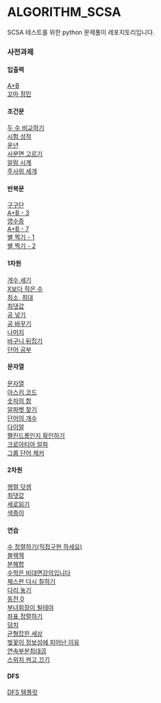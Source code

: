 # ALGORITHM_SCSA
SCSA 테스트를 위한 python 문제풀이 레포지토리입니다. 


### 사전과제
#### 입출력
[A+B](https://github.com/Vida0822/Programmers/tree/main/백준/Bronze/1000. A＋B)
<br> [꼬마 정민](https://github.com/Vida0822/Programmers/tree/main/백준/Bronze/11382. 꼬마 정민)

#### 조건문
[두 수 비교하기](https://github.com/Vida0822/Programmers/tree/main/백준/Bronze/1330. 두 수 비교하기)
<br> [시험 성적](https://github.com/Vida0822/Programmers/tree/main/백준/Bronze/9498. 시험 성적)
<br>[윤년](https://github.com/Vida0822/Programmers/tree/main/백준/Bronze/2753. 윤년)
<br>[사분면 고르기](https://github.com/Vida0822/Programmers/tree/main/백준/Bronze/14681. 사분면 고르기)
<br>[알람 시계](https://github.com/Vida0822/Programmers/tree/main/백준/Bronze/2884. 알람 시계)
<br> [주사위 세개](https://github.com/Vida0822/Programmers/tree/main/백준/Bronze/2480. 주사위 세개)
<br> 
#### 반복문
[구구단](https://github.com/Vida0822/Programmers/tree/main/백준/Bronze/2739. 구구단)
<br> [A+B - 3](https://github.com/Vida0822/Programmers/tree/main/백준/Bronze/10950. A＋B － 3)
<br> [영수증](https://github.com/Vida0822/Programmers/tree/main/백준/Bronze/25304. 영수증)
<br> [A+B - 7](https://github.com/Vida0822/Programmers/tree/main/백준/Bronze/11021. A＋B － 7)
<br> [별 찍기 - 1](https://github.com/Vida0822/Programmers/tree/main/백준/Bronze/2438. 별 찍기 － 1)
<br> [별 찍기 - 2](https://github.com/Vida0822/Programmers/tree/main/백준/Bronze/2439. 별 찍기 － 2)
<br> 
#### 1차원 
[개수 세기](https://github.com/Vida0822/Programmers/tree/main/백준/Bronze/10807. 개수 세기)
<br> [X보다 작은 수](https://github.com/Vida0822/Programmers/tree/main/백준/Bronze/10871. X보다 작은 수)
<br> [최소, 최대](https://github.com/Vida0822/Programmers/tree/main/백준/Bronze/10818. 최소， 최대)
<br> [최댓값](https://github.com/Vida0822/Programmers/tree/main/백준/Bronze/2562. 최댓값)
<br> [공 넣기](https://github.com/Vida0822/Programmers/tree/main/백준/Bronze/10810. 공 넣기)
<br> [공 바꾸기](https://github.com/Vida0822/Programmers/tree/main/백준/Bronze/10813. 공 바꾸기)
<br> [나머지](https://github.com/Vida0822/Programmers/tree/main/백준/Bronze/3052. 나머지)
<br> [바구니 뒤집기](https://github.com/Vida0822/Programmers/tree/main/백준/Bronze/10811. 바구니 뒤집기)
<br> [단어 공부](https://github.com/Vida0822/Programmers/tree/main/백준/Bronze/1157. 단어 공부)
<br> 
#### 문자열
[문자열](https://github.com/Vida0822/Programmers/tree/main/백준/Bronze/9086. 문자열)
<br> [아스키 코드](https://github.com/Vida0822/Programmers/tree/main/백준/Bronze/11654. 아스키 코드)
<br> [숫자의 합](https://github.com/Vida0822/Programmers/tree/main/백준/Bronze/11720. 숫자의 합)
<br> [알파벳 찾기](https://github.com/Vida0822/Programmers/tree/main/백준/Bronze/10809. 알파벳 찾기)
<br> [단어의 개수](https://github.com/Vida0822/Programmers/tree/main/백준/Bronze/1152. 단어의 개수)
<br> [다이얼](https://github.com/Vida0822/Programmers/tree/main/백준/Bronze/5622. 다이얼)
<br> [팰린드롬인지 확인하기](https://github.com/Vida0822/Programmers/tree/main/백준/Bronze/10988. 팰린드롬인지 확인하기)
<br> [크로아티아 알파](https://github.com/Vida0822/Programmers/tree/main/백준/Silver/2941. 크로아티아 알파벳)
<br> [그룹 단어 체커](https://github.com/Vida0822/Programmers/tree/main/백준/Silver/1316. 그룹 단어 체커)
<br> 
#### 2차원
[행렬 덧셈](https://github.com/Vida0822/Programmers/tree/main/백준/Bronze/2738. 행렬 덧셈)
<br> [최댓값](https://github.com/Vida0822/Programmers/tree/main/백준/Bronze/2566. 최댓값)
<br> [세로읽기](https://github.com/Vida0822/Programmers/tree/main/백준/Bronze/10798. 세로읽기)
<br> [색종이](https://github.com/Vida0822/Programmers/tree/main/백준/Silver/2563. 색종이)
<br> 
#### 연습
[수 정렬하기(직접구현 하세요)](https://github.com/Vida0822/Programmers/tree/main/백준/Bronze/2750. 수 정렬하기)
<br> [블랙잭](https://github.com/Vida0822/Programmers/tree/main/백준/Bronze/2798. 블랙잭)
<br> [분해합](https://github.com/Vida0822/Programmers/tree/main/백준/Bronze/2231. 분해합)
<br> [수학은 비대면강의입니다](https://github.com/Vida0822/Programmers/tree/main/백준/Bronze/19532. 수학은 비대면강의입니다)
<br> [체스판 다시 칠하기](https://github.com/Vida0822/Programmers/tree/main/백준/Silver/1018. 체스판 다시 칠하기)
<br> [다리 놓기](https://github.com/Vida0822/Programmers/tree/main/백준/Silver/1010. 다리 놓기)
<br> [동전 0](https://github.com/Vida0822/Programmers/tree/main/백준/Silver/11047. 동전 0)
<br> [부녀회장이 될테야](https://github.com/Vida0822/Programmers/tree/main/백준/Bronze/2775. 부녀회장이 될테야)
<br> [좌표 정렬하기](https://github.com/Vida0822/Programmers/tree/main/백준/Silver/11650. 좌표 정렬하기)
<br> [덩치](https://github.com/Vida0822/Programmers/tree/main/백준/Silver/7568. 덩치)
<br> [균형잡힌 세상](https://github.com/Vida0822/Programmers/tree/main/백준/Silver/4949. 균형잡힌 세상)
<br> [벚꽃이 정보섬에 피어난 이유](https://github.com/Vida0822/Programmers/tree/main/백준/Silver/17127. 벚꽃이 정보섬에 피어난 이유)
<br> [연속부분최대곱](https://github.com/Vida0822/Programmers/tree/main/백준/Silver/2670. 연속부분최대곱) 
<br> [스위치 켜고 끄기](https://github.com/Vida0822/Programmers/tree/main/백준/Silver/1244. 스위치 켜고 끄기)

 
#### DFS 
[DFS 템플릿](https://github.com/Vida0822/ALGORITHM_SCSA/wiki/DFS-%ED%85%9C%ED%94%8C%EB%A6%BF-(Recursive-Stack)) 
 
 
 
 
 
 
 
 
 
 
 
